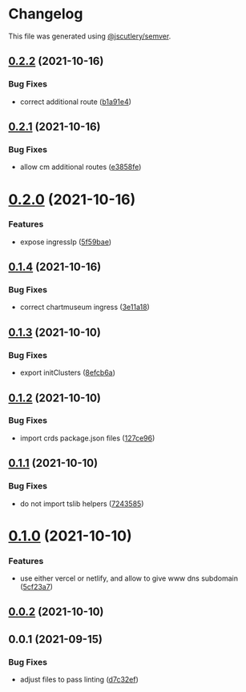 # Changelog

This file was generated using [@jscutlery/semver](https://github.com/jscutlery/semver).

## [0.2.2](https://github.com/platyplus/platydev/compare/util-pulumi@0.2.1...util-pulumi@0.2.2) (2021-10-16)


### Bug Fixes

* correct additional route ([b1a91e4](https://github.com/platyplus/platydev/commit/b1a91e4180ec61eeef6c153aaa3ef5ca4b4b8267))



## [0.2.1](https://github.com/platyplus/platyplus/compare/util-pulumi@0.2.0...util-pulumi@0.2.1) (2021-10-16)

### Bug Fixes

- allow cm additional routes ([e3858fe](https://github.com/platyplus/platyplus/commit/e3858fe53148c7f3320bf50efb7b40c4f509ecb2))

# [0.2.0](https://github.com/platyplus/platyplus/compare/util-pulumi@0.1.4...util-pulumi@0.2.0) (2021-10-16)

### Features

- expose ingressIp ([5f59bae](https://github.com/platyplus/platyplus/commit/5f59bae8e052f6a8211e1ac430c04223db232287))

## [0.1.4](https://github.com/platyplus/platyplus/compare/util-pulumi@0.1.3...util-pulumi@0.1.4) (2021-10-16)

### Bug Fixes

- correct chartmuseum ingress ([3e11a18](https://github.com/platyplus/platyplus/commit/3e11a182a753347371d39dd211ceb0db9f887848))

## [0.1.3](https://github.com/platyplus/platyplus/compare/util-pulumi@0.1.2...util-pulumi@0.1.3) (2021-10-10)

### Bug Fixes

- export initClusters ([8efcb6a](https://github.com/platyplus/platyplus/commit/8efcb6a9c42dcb1b004e7084fc33f29bb67f15de))

## [0.1.2](https://github.com/platyplus/platyplus/compare/util-pulumi@0.1.1...util-pulumi@0.1.2) (2021-10-10)

### Bug Fixes

- import crds package.json files ([127ce96](https://github.com/platyplus/platyplus/commit/127ce96a074d8777216dd52fe53b2805dac50ec3))

## [0.1.1](https://github.com/platyplus/platyplus/compare/util-pulumi@0.1.0...util-pulumi@0.1.1) (2021-10-10)

### Bug Fixes

- do not import tslib helpers ([7243585](https://github.com/platyplus/platyplus/commit/724358528a99633a0ef26a1538f6b49343a0c80b))

# [0.1.0](https://github.com/platyplus/platyplus/compare/util-pulumi@0.0.1...util-pulumi@0.1.0) (2021-10-10)

### Features

- use either vercel or netlify, and allow to give www dns subdomain ([5cf23a7](https://github.com/platyplus/platyplus/commit/5cf23a72ad3c5ec62f9ca6de904b9de5923c8f3c))

## [0.0.2](https://github.com/platyplus/platyplus/compare/util-pulumi@0.0.1...util-pulumi@0.0.2) (2021-10-10)

## 0.0.1 (2021-09-15)

### Bug Fixes

- adjust files to pass linting ([d7c32ef](https://github.com/platyplus/platyplus/commit/d7c32ef7596a207a78fab24f3f67604447286c3a))
